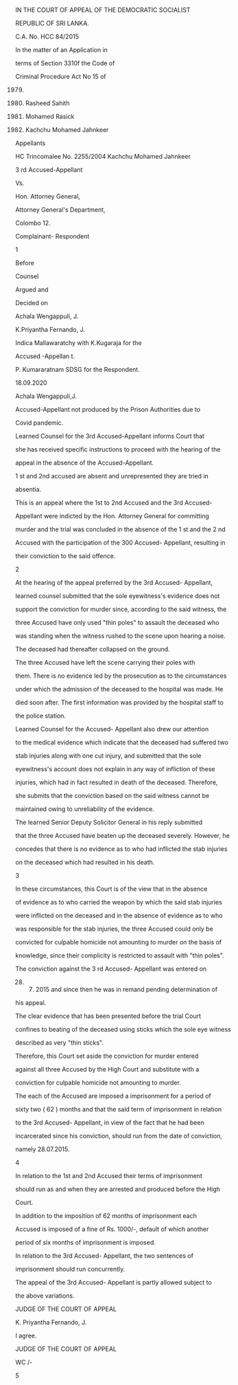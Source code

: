 IN THE COURT OF APPEAL OF THE DEMOCRATIC SOCIALIST

REPUBLIC OF SRI LANKA.

C.A. No. HCC 84/2015

In the matter of an Application in

terms of Section 3310f the Code of

Criminal Procedure Act No 15 of

1979.

1. Rasheed Sahith

2. Mohamed Rasick

3. Kachchu Mohamed Jahnkeer

Appellants

HC Trincomalee No. 2255/2004 Kachchu Mohamed Jahnkeer

3 rd Accused-Appellant

Vs.

Hon. Attorney General,

Attorney General's Department,

Colombo 12.

Complainant- Respondent

1

Before

Counsel

Argued and

Decided on

Achala Wengappuli, J.

K.Priyantha Fernando, J.

Indica Mallawaratchy with K.Kugaraja for the

Accused -Appellan t.

P. Kumararatnam SDSG for the Respondent.

18.09.2020

Achala Wengappuli,J.

Accused-Appellant not produced by the Prison Authorities due to

Covid pandemic.

Learned Counsel for the 3rd Accused-Appellant informs Court that

she has received specific instructions to proceed with the hearing of the

appeal in the absence of the Accused-Appellant.

1 st and 2nd accused are absent and unrepresented they are tried in

absentia.

This is an appeal where the 1st to 2nd Accused and the 3rd Accused-

Appellant were indicted by the Hon. Attorney General for committing

murder and the trial was concluded in the absence of the 1 st and the 2 nd

Accused with the participation of the 300 Accused- Appellant, resulting in

their conviction to the said offence.

2

At the hearing of the appeal preferred by the 3rd Accused- Appellant,

learned counsel submitted that the sole eyewitness's evidence does not

support the conviction for murder since, according to the said witness, the

three Accused have only used "thin poles" to assault the deceased who

was standing when the witness rushed to the scene upon hearing a noise.

The deceased had thereafter collapsed on the ground.

The three Accused have left the scene carrying their poles with

them. There is no evidence led by the prosecution as to the circumstances

under which the admission of the deceased to the hospital was made. He

died soon after. The first information was provided by the hospital staff to

the police station.

Learned Counsel for the Accused- Appellant also drew our attention

to the medical evidence which indicate that the deceased had suffered two

stab injuries along with one cut injury, and submitted that the sole

eyewitness's account does not explain in any way of infliction of these

injuries, which had in fact resulted in death of the deceased. Therefore,

she submits that the conviction based on the said witness cannot be

maintained owing to unreliability of the evidence.

The learned Senior Deputy Solicitor General in his reply submitted

that the three Accused have beaten up the deceased severely. However, he

concedes that there is no evidence as to who had inflicted the stab injuries

on the deceased which had resulted in his death.

3

In these circumstances, this Court is of the view that in the absence

of evidence as to who carried the weapon by which the said stab injuries

were inflicted on the deceased and in the absence of evidence as to who

was responsible for the stab injuries, the three Accused could only be

convicted for culpable homicide not amounting to murder on the basis of

knowledge, since their complicity is restricted to assault with "thin poles".

The conviction against the 3 rd Accused- Appellant was entered on

28. 07. 2015 and since then he was in remand pending determination of

his appeal.

The clear evidence that has been presented before the trial Court

confines to beating of the deceased using sticks which the sole eye witness

described as very "thin sticks".

Therefore, this Court set aside the conviction for murder entered

against all three Accused by the High Court and substitute with a

conviction for culpable homicide not amounting to murder.

The each of the Accused are imposed a imprisonment for a period of

sixty two ( 62 ) months and that the said term of imprisonment in relation

to the 3rd Accused- Appellant, in view of the fact that he had been

incarcerated since his conviction, should run from the date of conviction,

namely 28.07.2015.

4

In relation to the 1st and 2nd Accused their terms of imprisonment

should run as and when they are arrested and produced before the High

Court.

In addition to the imposition of 62 months of imprisonment each

Accused is imposed of a fine of Rs. 1000/-, default of which another

period of six months of imprisonment is imposed.

In relation to the 3rd Accused- Appellant, the two sentences of

imprisonment should run concurrently.

The appeal of the 3rd Accused- Appellant is partly allowed subject to

the above variations.

JUDGE OF THE COURT OF APPEAL

K. Priyantha Fernando, J.

I agree.

JUDGE OF THE COURT OF APPEAL

WC /-

5